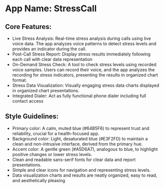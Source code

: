 # **App Name**: StressCall

## Core Features:

- Live Stress Analysis: Real-time stress analysis during calls using live voice data. The app analyzes voice patterns to detect stress levels and provides an indicator during the call.
- Post-Call Stress Report: Display stress results immediately following each call with clear data representation
- On-Demand Stress Check: A tool to check stress levels using recorded voice samples. Users can record their voice, and the app analyzes the recording for stress indicators, presenting the results in organized chart format.
- Stress Data Visualization: Visually engaging stress data charts displayed in organized chart presentations.
- Integrated Dialer: Act as fully functional phone dialer including full contact access

## Style Guidelines:

- Primary color: A calm, muted blue (#64B5F6) to represent trust and reliability, crucial for a health-focused app.
- Background color: Light, desaturated blue (#E3F2FD) to maintain a clean and non-intrusive interface, derived from the primary hue.
- Accent color: A gentle green (#A5D6A7), analogous to blue, to highlight positive changes or lower stress levels.
- Clean and readable sans-serif fonts for clear data and report presentations.
- Simple and clear icons for navigation and representing stress levels.
- Data visualization charts and results are neatly organized, easy to read, and aesthetically pleasing